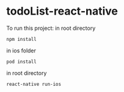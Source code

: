 # todoList-react-native
To run this project:
in root directory
```
npm install
```
in ios folder
```
pod install
```
in root directory
```
react-native run-ios
```
